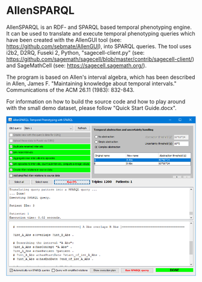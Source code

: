 # AllenSPARQL

AllenSPARQL is an RDF- and SPARQL based temporal phenotyping engine. It can be used to translate and execute temporal phenotyping queries which have been created with the AllenGUI tool (see: https://github.com/sebmate/AllenGUI), into SPARQL queries. The tool uses i2b2, D2RQ, Fuseki 2, Python, "sagecell-client.py" (see: https://github.com/sagemath/sagecell/blob/master/contrib/sagecell-client/) and SageMathCell (see: https://sagecell.sagemath.org/).

The program is based on Allen's interval algebra, which has been described in Allen, James F. "Maintaining knowledge about temporal intervals." Communications of the ACM 26.11 (1983): 832-843.

For information on how to build the source code and how to play around with the small demo dataset, please follow "Quick Start Guide.docx".

![Screenshot](Screenshot.png)
